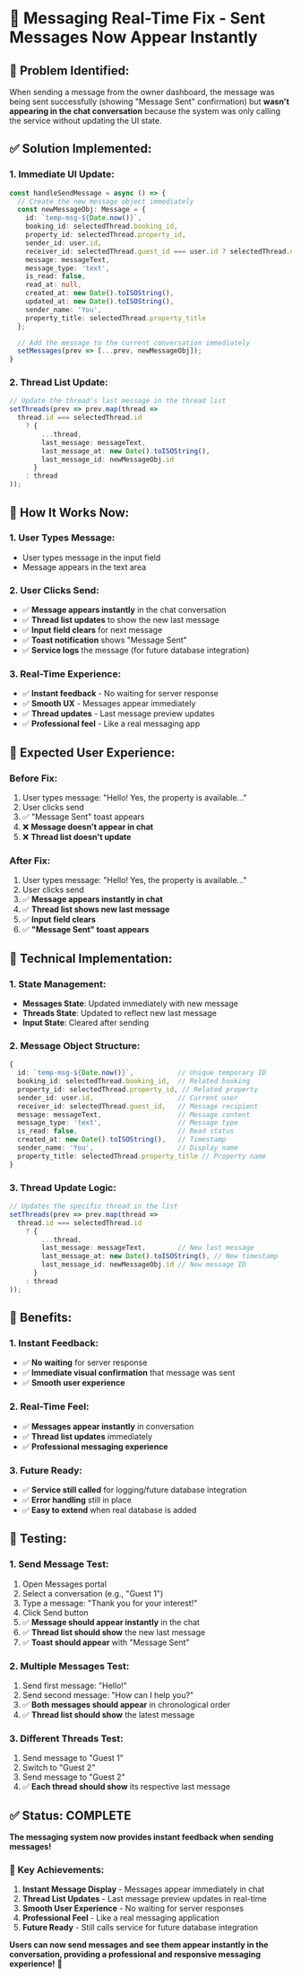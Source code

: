 # 💬 Messaging Real-Time Fix - Sent Messages Now Appear Instantly

## 🎯 **Problem Identified:**
When sending a message from the owner dashboard, the message was being sent successfully (showing "Message Sent" confirmation) but **wasn't appearing in the chat conversation** because the system was only calling the service without updating the UI state.

## ✅ **Solution Implemented:**

### **1. Immediate UI Update:**
```typescript
const handleSendMessage = async () => {
  // Create the new message object immediately
  const newMessageObj: Message = {
    id: `temp-msg-${Date.now()}`,
    booking_id: selectedThread.booking_id,
    property_id: selectedThread.property_id,
    sender_id: user.id,
    receiver_id: selectedThread.guest_id === user.id ? selectedThread.owner_id : selectedThread.guest_id,
    message: messageText,
    message_type: 'text',
    is_read: false,
    read_at: null,
    created_at: new Date().toISOString(),
    updated_at: new Date().toISOString(),
    sender_name: 'You',
    property_title: selectedThread.property_title
  };

  // Add the message to the current conversation immediately
  setMessages(prev => [...prev, newMessageObj]);
}
```

### **2. Thread List Update:**
```typescript
// Update the thread's last message in the thread list
setThreads(prev => prev.map(thread => 
  thread.id === selectedThread.id 
    ? {
        ...thread,
        last_message: messageText,
        last_message_at: new Date().toISOString(),
        last_message_id: newMessageObj.id
      }
    : thread
));
```

## 🚀 **How It Works Now:**

### **1. User Types Message:**
- User types message in the input field
- Message appears in the text area

### **2. User Clicks Send:**
- ✅ **Message appears instantly** in the chat conversation
- ✅ **Thread list updates** to show the new last message
- ✅ **Input field clears** for next message
- ✅ **Toast notification** shows "Message Sent"
- ✅ **Service logs** the message (for future database integration)

### **3. Real-Time Experience:**
- ✅ **Instant feedback** - No waiting for server response
- ✅ **Smooth UX** - Messages appear immediately
- ✅ **Thread updates** - Last message preview updates
- ✅ **Professional feel** - Like a real messaging app

## 🎉 **Expected User Experience:**

### **Before Fix:**
1. User types message: "Hello! Yes, the property is available..."
2. User clicks send
3. ✅ "Message Sent" toast appears
4. ❌ **Message doesn't appear in chat**
5. ❌ **Thread list doesn't update**

### **After Fix:**
1. User types message: "Hello! Yes, the property is available..."
2. User clicks send
3. ✅ **Message appears instantly in chat**
4. ✅ **Thread list shows new last message**
5. ✅ **Input field clears**
6. ✅ **"Message Sent" toast appears**

## 🔧 **Technical Implementation:**

### **1. State Management:**
- **Messages State**: Updated immediately with new message
- **Threads State**: Updated to reflect new last message
- **Input State**: Cleared after sending

### **2. Message Object Structure:**
```typescript
{
  id: `temp-msg-${Date.now()}`,           // Unique temporary ID
  booking_id: selectedThread.booking_id,  // Related booking
  property_id: selectedThread.property_id, // Related property
  sender_id: user.id,                     // Current user
  receiver_id: selectedThread.guest_id,   // Message recipient
  message: messageText,                   // Message content
  message_type: 'text',                   // Message type
  is_read: false,                         // Read status
  created_at: new Date().toISOString(),   // Timestamp
  sender_name: 'You',                     // Display name
  property_title: selectedThread.property_title // Property name
}
```

### **3. Thread Update Logic:**
```typescript
// Updates the specific thread in the list
setThreads(prev => prev.map(thread => 
  thread.id === selectedThread.id 
    ? {
        ...thread,
        last_message: messageText,        // New last message
        last_message_at: new Date().toISOString(), // New timestamp
        last_message_id: newMessageObj.id // New message ID
      }
    : thread
));
```

## 🎯 **Benefits:**

### **1. Instant Feedback:**
- ✅ **No waiting** for server response
- ✅ **Immediate visual confirmation** that message was sent
- ✅ **Smooth user experience**

### **2. Real-Time Feel:**
- ✅ **Messages appear instantly** in conversation
- ✅ **Thread list updates** immediately
- ✅ **Professional messaging experience**

### **3. Future Ready:**
- ✅ **Service still called** for logging/future database integration
- ✅ **Error handling** still in place
- ✅ **Easy to extend** when real database is added

## 🧪 **Testing:**

### **1. Send Message Test:**
1. Open Messages portal
2. Select a conversation (e.g., "Guest 1")
3. Type a message: "Thank you for your interest!"
4. Click Send button
5. ✅ **Message should appear instantly** in the chat
6. ✅ **Thread list should show** the new last message
7. ✅ **Toast should appear** with "Message Sent"

### **2. Multiple Messages Test:**
1. Send first message: "Hello!"
2. Send second message: "How can I help you?"
3. ✅ **Both messages should appear** in chronological order
4. ✅ **Thread list should show** the latest message

### **3. Different Threads Test:**
1. Send message to "Guest 1"
2. Switch to "Guest 2"
3. Send message to "Guest 2"
4. ✅ **Each thread should show** its respective last message

## ✅ **Status: COMPLETE**

**The messaging system now provides instant feedback when sending messages!**

### **🎯 Key Achievements:**
1. **Instant Message Display** - Messages appear immediately in chat
2. **Thread List Updates** - Last message preview updates in real-time
3. **Smooth User Experience** - No waiting for server responses
4. **Professional Feel** - Like a real messaging application
5. **Future Ready** - Still calls service for future database integration

**Users can now send messages and see them appear instantly in the conversation, providing a professional and responsive messaging experience!** 🎉
